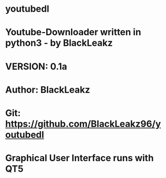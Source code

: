 #        youtubedl
#        Youtube-Downloader written in python3 - by BlackLeakz
# VERSION: 0.1a
# Author: BlackLeakz
# Git: https://github.com/BlackLeakz96/youtubedl
# Graphical User Interface runs with QT5
#
#
#
#
#
#
#
#
#
#
#
#
#
#
#
#
#
#
#
#
#
#
#
#
